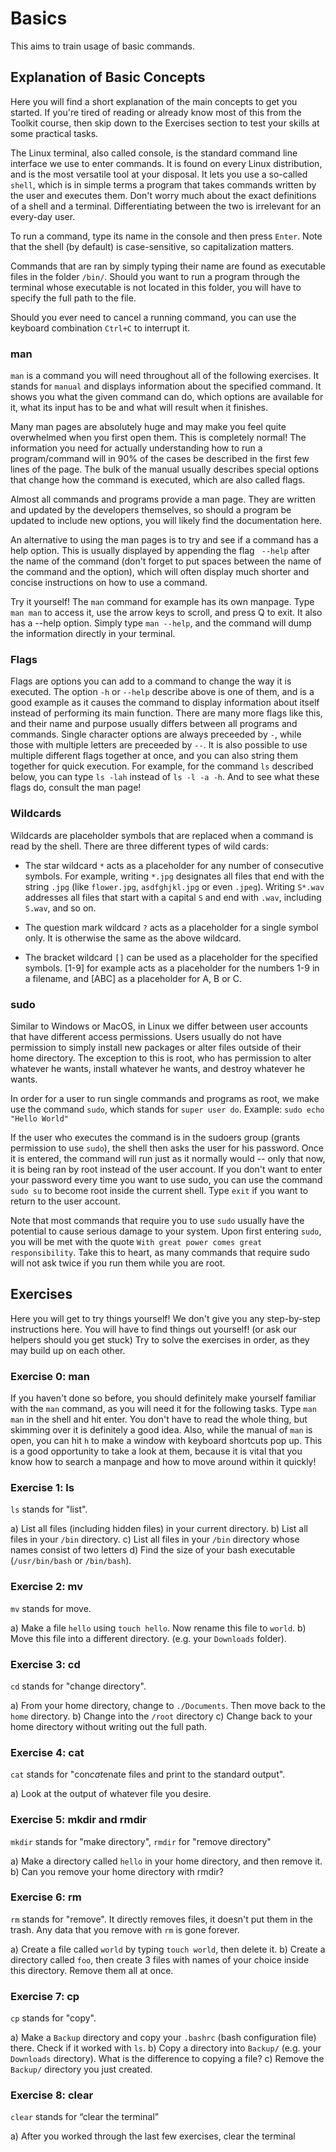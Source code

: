 # Basics

This aims to train usage of basic commands.

## Explanation of Basic Concepts

Here you will find a short explanation of the main concepts to get you started.
If you're tired of reading or already know most of this from the Toolkit course, then skip down to the Exercises section to test your skills at some practical tasks.

The Linux terminal, also called console, is the standard command line interface we use to enter commands. It is found on every Linux distribution, and is the most versatile tool at your disposal. It lets you use a so-called `shell`, which is in simple terms a program that takes commands written by the user and executes them. Don't worry much about the exact definitions of a shell and a terminal. Differentiating between the two is irrelevant for an every-day user. 

To run a command, type its name in the console and then press `Enter`. Note that the shell (by default) is case-sensitive, so capitalization matters.

Commands that are ran by simply typing their name are found as executable files in the folder `/bin/`. Should you want to run a program through the terminal whose executable is not located in this folder, you will have to specify the full path to the file.

Should you ever need to cancel a running command, you can use the keyboard combination `Ctrl+C` to interrupt it.

### man

`man` is a command you will need throughout all of the following exercises. 
It stands for `manual` and displays information about the specified command. It shows you what the given command can do, which options are available for it, what its input has to be and what will result when it finishes.

Many man pages are absolutely huge and may make you feel quite overwhelmed when you first open them. This is completely normal! The information you need for actually understanding how to run a program/command will in 90% of the cases be described in the first few lines of the page. The bulk of the manual usually describes special options that change how the command is executed, which are also called flags.

Almost all commands and programs provide a man page. They are written and updated by the developers themselves, so should a program be updated to include new options, you will likely find the documentation here.

An alternative to using the man pages is to try and see if a command has a help option. This is usually displayed by appending the flag ` --help` after the name of the command (don't forget to put spaces between the name of the command and the option), which will often display much shorter and concise instructions on how to use a command.

Try it yourself! The `man` command for example has its own manpage. Type `man man` to access it, use the arrow keys to scroll, and press Q to exit.
It also has a --help option. Simply type `man --help`, and the command will dump the information directly in your terminal.

### Flags

Flags are options you can add to a command to change the way it is executed. The option `-h` or `--help` describe above is one of them, and is a good example as it causes the command to display information about itself instead of performing its main function. There are many more flags like this, and their name and purpose usually differs between all programs and commands. Single character options are always preceeded by `-`, while those with multiple letters are preceeded by `--`. It is also possible to use multiple different flags together at once, and you can also string them together for quick execution. For example, for the command `ls` described below, you can type `ls -lah` instead of `ls -l -a -h`. And to see what these flags do, consult the man page! 

### Wildcards

Wildcards are placeholder symbols that are replaced when a command is read by the shell.
There are three different types of wild cards:
* The star wildcard `*` acts as a placeholder for any number of consecutive symbols. For example, writing `*.jpg` designates all files that end with the string `.jpg` (like `flower.jpg`, `asdfghjkl.jpg` or even `.jpeg`). Writing `S*.wav` addresses all files that start with a capital `S` and end with `.wav`, including `S.wav`, and so on. 
* The question mark wildcard `?` acts as a placeholder for a single symbol only. It is otherwise the same as the above wildcard.

* The bracket wildcard `[]` can be used as a placeholder for the specified symbols. [1-9] for example acts as a placeholder for the numbers 1-9 in a filename, and [ABC] as a placeholder for A, B or C.

### sudo

Similar to Windows or MacOS, in Linux we differ between user accounts that have different access permissions. Users usually do not have permission to simply install new packages or alter files outside of their home directory. The exception to this is root, who has permission to alter whatever he wants, install whatever he wants, and destroy whatever he wants. 

In order for a user to run single commands and programs as root, we make use the command `sudo`, which stands for `super user do`. 
Example: `sudo echo "Hello World"`

If the user who executes the command is in the sudoers group (grants permission to use `sudo`), the shell then asks the user for his password. Once it is entered, the command will run just as it normally would -- only that now, it is being ran by root instead of the user account. If you don't want to enter your password every time you want to use sudo, you can use the command `sudo su` to become root inside the current shell. Type `exit` if you want to return to the user account.

Note that most commands that require you to use `sudo` usually have the potential to cause serious damage to your system. Upon first entering `sudo`, you will be met with the quote `With great power comes great responsibility`. Take this to heart, as many commands that require sudo will not ask twice if you run them while you are root.

## Exercises

Here you will get to try things yourself!
We don't give you any step-by-step instructions here. You will have to find things out yourself! (or ask our helpers should you get stuck)
Try to solve the exercises in order, as they may build up on each other.

### Exercise 0: man

If you haven't done so before, you should definitely make yourself familiar with the `man` command, as you will need it for the following tasks. Type `man man` in the shell and hit enter. You don't have to read the whole thing, but skimming over it is definitely a good idea. Also, while the manual of `man` is open, you can hit `h` to make a window with keyboard shortcuts pop up. This is a good opportunity to take a look at them, because it is vital that you know how to search a manpage and how to move around within it quickly!

### Exercise 1: ls

`ls` stands for "list".

a) List all files (including hidden files) in your current directory.
b) List all files in your `/bin` directory.
c) List all files in your `/bin` directory whose names consist of two letters
d) Find the size of your bash executable (`/usr/bin/bash` or `/bin/bash`).

### Exercise 2: mv

`mv` stands for move.

a) Make a file `hello` using `touch hello`. Now rename this file to `world`.
b) Move this file into a different directory. (e.g. your `Downloads` folder).

### Exercise 3: cd

`cd` stands for "change directory".

a) From your home directory, change to `./Documents`. Then move back to the `home` directory.
b) Change into the `/root` directory
c) Change back to your home directory without writing out the full path.

### Exercise 4: cat

`cat` stands for "con*cat*enate files and print to the standard output".

a) Look at the output of whatever file you desire.

### Exercise 5: mkdir and rmdir

`mkdir` stands for "make directory", `rmdir` for "remove directory"

a) Make a directory called `hello` in your home directory, and then remove it.
b) Can you remove your home directory with rmdir?

### Exercise 6: rm

`rm` stands for "remove". It directly removes files, it doesn't put them in the trash. Any data that you remove with `rm` is gone forever.

a) Create a file called `world` by typing `touch world`, then delete it.
b) Create a directory called `foo`, then create 3 files with names of your choice inside this directory. Remove them all at once.

### Exercise 7: cp

`cp` stands for "copy".

a) Make a `Backup` directory and copy your `.bashrc` (bash configuration file) there. Check if it worked with `ls`.
b) Copy a directory into `Backup/` (e.g. your `Downloads` directory). What is the difference to copying a file?
c) Remove the `Backup/` directory you just created.

### Exercise 8:  clear

`clear` stands for “clear the terminal”

a) After you worked through the last few exercises, clear the terminal


